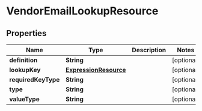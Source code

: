 
# VendorEmailLookupResource

## Properties
Name | Type | Description | Notes
------------ | ------------- | ------------- | -------------
**definition** | **String** |  |  [optional]
**lookupKey** | [**ExpressionResource**](ExpressionResource.md) |  |  [optional]
**requiredKeyType** | **String** |  |  [optional]
**type** | **String** |  |  [optional]
**valueType** | **String** |  |  [optional]



